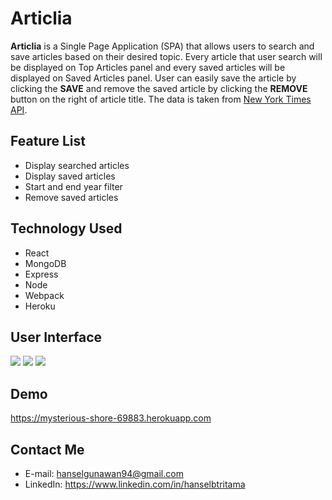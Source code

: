 # Articlia

**Articlia** is a Single Page Application (SPA) that allows users to search and save articles based on their desired topic. Every article that user search will be displayed on Top Articles panel and every saved articles will be displayed on Saved Articles panel. User can easily save the article by clicking the **SAVE** and remove the saved article by clicking the **REMOVE** button on the right of article title. The data is taken from [New York Times API](https://api.nytimes.com).

## Feature List
* Display searched articles
* Display saved articles
* Start and end year filter
* Remove saved articles

## Technology Used
* React
* MongoDB
* Express
* Node
* Webpack
* Heroku

## User Interface
![](https://imgur.com/IUpExg6.png)
![](https://imgur.com/W7o52jb.png)
![](https://imgur.com/VCIwckK.png)

## Demo
https://mysterious-shore-69883.herokuapp.com

## Contact Me
* E-mail: hanselgunawan94@gmail.com
* LinkedIn: https://www.linkedin.com/in/hanselbtritama
